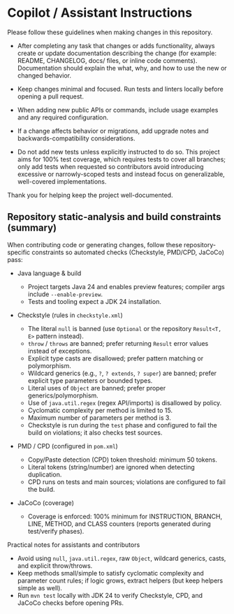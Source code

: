 <!-- GitHub Copilot / Assistant instructions for contributors -->
# Copilot / Assistant Instructions

Please follow these guidelines when making changes in this repository.

- After completing any task that changes or adds functionality, always create or update documentation describing the change (for example: README, CHANGELOG, docs/ files, or inline code comments). Documentation should explain the what, why, and how to use the new or changed behavior.

- Keep changes minimal and focused. Run tests and linters locally before opening a pull request.

- When adding new public APIs or commands, include usage examples and any required configuration.

- If a change affects behavior or migrations, add upgrade notes and backwards-compatibility considerations.

- Do not add new tests unless explicitly instructed to do so. This project aims for 100% test coverage, which requires tests to cover all branches; only add tests when requested so contributors avoid introducing excessive or narrowly-scoped tests and instead focus on generalizable, well-covered implementations.

Thank you for helping keep the project well-documented.

## Repository static-analysis and build constraints (summary)

When contributing code or generating changes, follow these repository-specific constraints so automated checks (Checkstyle, PMD/CPD, JaCoCo) pass:

- Java language & build
  - Project targets Java 24 and enables preview features; compiler args include `--enable-preview`.
  - Tests and tooling expect a JDK 24 installation.

- Checkstyle (rules in `checkstyle.xml`)
  - The literal `null` is banned (use `Optional` or the repository `Result<T, E>` pattern instead).
  - `throw` / `throws` are banned; prefer returning `Result` error values instead of exceptions.
  - Explicit type casts are disallowed; prefer pattern matching or polymorphism.
  - Wildcard generics (e.g., `?`, `? extends`, `? super`) are banned; prefer explicit type parameters or bounded types.
  - Literal uses of `Object` are banned; prefer proper generics/polymorphism.
  - Use of `java.util.regex` (regex API/imports) is disallowed by policy.
  - Cyclomatic complexity per method is limited to 15.
  - Maximum number of parameters per method is 3.
  - Checkstyle is run during the `test` phase and configured to fail the build on violations; it also checks test sources.

- PMD / CPD (configured in `pom.xml`)
  - Copy/Paste detection (CPD) token threshold: minimum 50 tokens.
  - Literal tokens (string/number) are ignored when detecting duplication.
  - CPD runs on tests and main sources; violations are configured to fail the build.

- JaCoCo (coverage)
  - Coverage is enforced: 100% minimum for INSTRUCTION, BRANCH, LINE, METHOD, and CLASS counters (reports generated during test/verify phases).

Practical notes for assistants and contributors
  - Avoid using `null`, `java.util.regex`, raw `Object`, wildcard generics, casts, and explicit throw/throws.
  - Keep methods small/simple to satisfy cyclomatic complexity and parameter count rules; if logic grows, extract helpers (but keep helpers simple as well).
  - Run `mvn test` locally with JDK 24 to verify Checkstyle, CPD, and JaCoCo checks before opening PRs.

